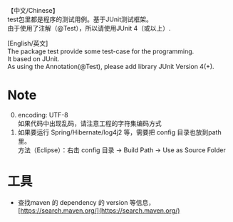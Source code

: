 【中文/Chinese】  
test包里都是程序的测试用例。基于JUnit测试框架。  
由于使用了注解（@Test），所以请使用JUnit 4（或以上）.

[English/英文]  
The package test provide some test-case for the programming.  
It based on JUnit.  
As using the Annotation(@Test), please add library JUnit Version 4(+).

# Note 
0. encoding: UTF-8  
    如果代码中出现乱码，请注意工程的字符集编码方式
1. 如果要运行 Spring/Hibernate/log4j2 等，需要把 config 目录也放到path里。  
    方法（Eclipse）：右击 config 目录 -> Build Path -> Use as Source Folder

# 工具
- 查找maven 的 dependency 的 version 等信息，[https://search.maven.org/](https://search.maven.org/)
